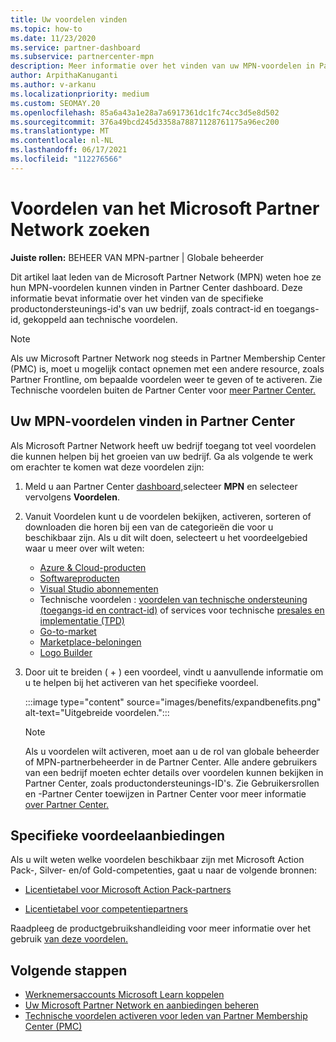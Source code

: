 ```yaml
---
title: Uw voordelen vinden
ms.topic: how-to
ms.date: 11/23/2020
ms.service: partner-dashboard
ms.subservice: partnercenter-mpn
description: Meer informatie over het vinden van uw MPN-voordelen in Partner Center dashboard. Bevat informatie over het vinden van uw toegangs-id en contract-id voor technische voordelen.
author: ArpithaKanuganti
ms.author: v-arkanu
ms.localizationpriority: medium
ms.custom: SEOMAY.20
ms.openlocfilehash: 85a6a43a1e28a7a6917361dc1fc74cc3d5e8d502
ms.sourcegitcommit: 376a49bcd245d3358a78871128761175a96ec200
ms.translationtype: MT
ms.contentlocale: nl-NL
ms.lasthandoff: 06/17/2021
ms.locfileid: "112276566"
---
```

# <a name="locate-your-microsoft-partner-network-benefits"></a>Voordelen van het Microsoft Partner Network zoeken 

**Juiste rollen:** BEHEER VAN MPN-partner | Globale beheerder

Dit artikel laat leden van de Microsoft Partner Network (MPN) weten hoe ze hun MPN-voordelen kunnen vinden in Partner Center dashboard. Deze informatie bevat informatie over het vinden van de specifieke productondersteunings-id's van uw bedrijf, zoals contract-id en toegangs-id, gekoppeld aan technische voordelen.

>[!NOTE]
> Als uw Microsoft Partner Network nog steeds in Partner Membership Center (PMC) is, moet u mogelijk contact opnemen met een andere resource, zoals Partner Frontline, om bepaalde voordelen weer te geven of te activeren. Zie Technische voordelen buiten de Partner Center voor [meer Partner Center.](partner-membership-center-tech-benefits-activate.md)

## <a name="find-your-mpn-benefits-in-partner-center"></a>Uw MPN-voordelen vinden in Partner Center

Als Microsoft Partner Network heeft uw bedrijf toegang tot veel voordelen die kunnen helpen bij het groeien van uw bedrijf. Ga als volgende te werk om erachter te komen wat deze voordelen zijn:

1. Meld u aan Partner Center [dashboard,](https://partner.microsoft.com/dashboard/home)selecteer **MPN** en selecteer vervolgens **Voordelen**.

2. Vanuit Voordelen kunt u de voordelen bekijken, activeren, sorteren of downloaden die horen bij een van de categorieën die voor u beschikbaar zijn. Als u dit wilt doen, selecteert u het voordeelgebied waar u meer over wilt weten:

   - [Azure & Cloud-producten](mpn-benefits-azure-cloud.md)
   - [Softwareproducten](mpn-benefits-software.md)
   - [Visual Studio abonnementen](mpn-benefits-visual-studio.md)
   - Technische voordelen : [voordelen van technische ondersteuning (toegangs-id en contract-id)](mpn-benefits-technical-support.md) of services voor technische [presales en implementatie (TPD)](technical-benefits.md)
   - [Go-to-market](mpn-learn-about-go-to-market-benefits.md)
   - [Marketplace-beloningen](marketplace-rewards.md)
   - [Logo Builder](mpn-logo-builder.md)

3. Door uit te breiden ( + ) een voordeel, vindt u aanvullende informatie om u te helpen bij het activeren van het specifieke voordeel.

   :::image type="content" source="images/benefits/expandbenefits.png" alt-text="Uitgebreide voordelen.":::

   > [!NOTE]
   > Als u voordelen wilt activeren, moet aan u de rol van globale beheerder of MPN-partnerbeheerder in de Partner Center. Alle andere gebruikers van een bedrijf moeten echter details over voordelen kunnen bekijken in Partner Center, zoals productondersteunings-ID's. Zie Gebruikersrollen en -Partner Center toewijzen in Partner Center voor meer informatie [over Partner Center.](permissions-overview.md)

## <a name="specific-benefit-offers"></a>Specifieke voordeelaanbiedingen

Als u wilt weten welke voordelen beschikbaar zijn met Microsoft Action Pack-, Silver- en/of Gold-competenties, gaat u naar de volgende bronnen:

- [Licentietabel voor Microsoft Action Pack-partners](https://assetsprod.microsoft.com/en-us/microsoft-action-pack-license-table.pdf)

- [Licentietabel voor competentiepartners](https://assetsprod.microsoft.com/mpn-maps-software-iur-competency-license-table.docx)

Raadpleeg de productgebruikshandleiding voor meer informatie over het gebruik [van deze voordelen.](https://assets.microsoft.com/MPN-MAPS-Product-Usage-Guide.pdf)

## <a name="next-steps"></a>Volgende stappen

- [Werknemersaccounts Microsoft Learn koppelen](ms-learn-associate.md)
- [Uw Microsoft Partner Network en aanbiedingen beheren](manage-your-partner-network-benefits.md)
- [Technische voordelen activeren voor leden van Partner Membership Center (PMC)](partner-membership-center-tech-benefits-activate.md)

